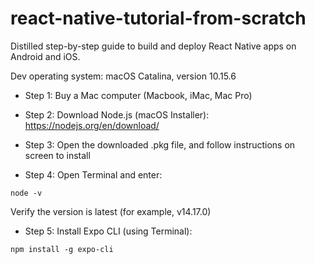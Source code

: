 # react-native-tutorial-from-scratch

Distilled step-by-step guide to build and deploy React Native apps on Android and iOS.

Dev operating system: macOS Catalina, version 10.15.6

- Step 1: Buy a Mac computer (Macbook, iMac, Mac Pro)

- Step 2: Download Node.js (macOS Installer): https://nodejs.org/en/download/

- Step 3: Open the downloaded .pkg file, and follow instructions on screen to install

- Step 4: Open Terminal and enter:

```
node -v
```
Verify the version is latest (for example, v14.17.0)

- Step 5: Install Expo CLI (using Terminal):
```
npm install -g expo-cli
```
